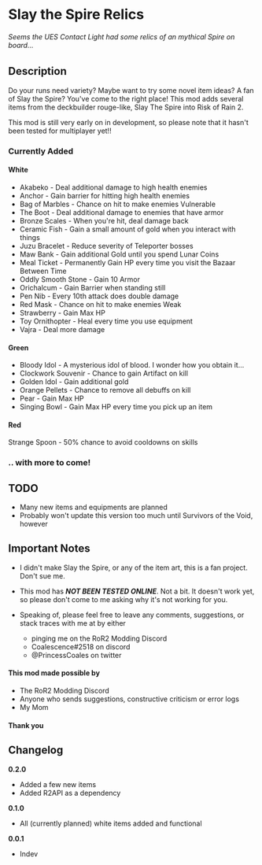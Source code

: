 # Slay the Spire Relics
###### Seems the UES Contact Light had some relics of an mythical Spire on board...
## Description

Do your runs need variety? Maybe want to try some novel item ideas? A fan of Slay the Spire? You've come to the right place! This mod adds several items from the deckbuilder rouge-like, Slay The Spire into Risk of Rain 2.

This mod is still very early on in development, so please note that it hasn't been tested for multiplayer yet!!

### Currently Added
#### White
* Akabeko - Deal additional damage to high health enemies
* Anchor - Gain barrier for hitting high health enemies
* Bag of Marbles - Chance on hit to make enemies Vulnerable
* The Boot - Deal additional damage to enemies that have armor
* Bronze Scales - When you're hit, deal damage back
* Ceramic Fish - Gain a small amount of gold when you interact with things
* Juzu Bracelet - Reduce severity of Teleporter bosses
* Maw Bank - Gain additional Gold until you spend Lunar Coins
* Meal Ticket - Permanently Gain HP every time you visit the Bazaar Between Time
* Oddly Smooth Stone - Gain 10 Armor
* Orichalcum - Gain Barrier when standing still
* Pen Nib - Every 10th attack does double damage
* Red Mask - Chance on hit to make enemies Weak
* Strawberry - Gain Max HP
* Toy Ornithopter - Heal every time you use equipment
* Vajra - Deal more damage

#### Green
* Bloody Idol - A mysterious idol of blood. I wonder how you obtain it...
* Clockwork Souvenir - Chance to gain Artifact on kill
* Golden Idol - Gain additional gold
* Orange Pellets - Chance to remove all debuffs on kill
* Pear - Gain Max HP
* Singing Bowl - Gain Max HP every time you pick up an item

#### Red
Strange Spoon - 50% chance to avoid cooldowns on skills


### .. with more to come!

## TODO
* Many new items and equipments are planned
* Probably won't update this version too much until Survivors of the Void, however

## Important Notes
* I didn't make Slay the Spire, or any of the item art, this is a fan project. Don't sue me.
* This mod has ***NOT BEEN TESTED ONLINE***. Not a bit. It doesn't work yet, so please don't come to me asking why it's not working for you.
* Speaking of, please feel free to leave any comments, suggestions, or stack traces with me at by either

	* pinging me on the RoR2 Modding Discord
	* Coalescence#2518 on discord 
	* @PrincessCoales on twitter

#### This mod made possible by
* The RoR2 Modding Discord
* Anyone who sends suggestions, constructive criticism or error logs
* My Mom
#### Thank you

## Changelog

**0.2.0**

* Added a few new items
* Added R2API as a dependency

**0.1.0**

* All (currently planned) white items added and functional

**0.0.1**

* Indev